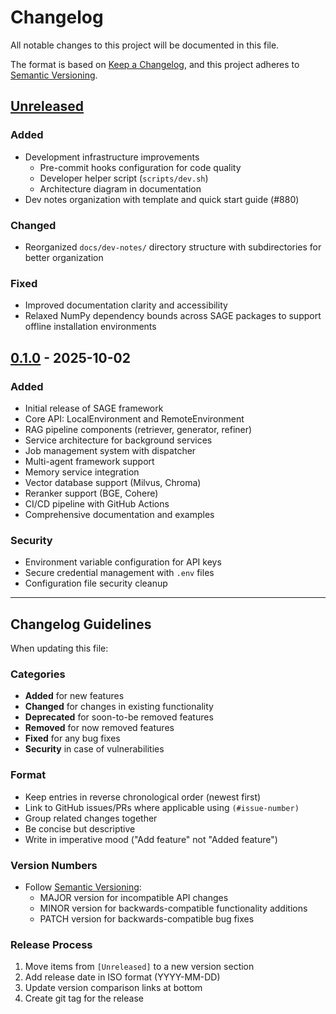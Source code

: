 # Changelog

All notable changes to this project will be documented in this file.

The format is based on [Keep a Changelog](https://keepachangelog.com/en/1.0.0/),
and this project adheres to [Semantic Versioning](https://semver.org/spec/v2.0.0.html).

## [Unreleased]

### Added
- Development infrastructure improvements
  - Pre-commit hooks configuration for code quality
  - Developer helper script (`scripts/dev.sh`)
  - Architecture diagram in documentation
- Dev notes organization with template and quick start guide (#880)

### Changed
- Reorganized `docs/dev-notes/` directory structure with subdirectories for better organization

### Fixed
- Improved documentation clarity and accessibility
- Relaxed NumPy dependency bounds across SAGE packages to support offline installation environments

## [0.1.0] - 2025-10-02

### Added
- Initial release of SAGE framework
- Core API: LocalEnvironment and RemoteEnvironment
- RAG pipeline components (retriever, generator, refiner)
- Service architecture for background services
- Job management system with dispatcher
- Multi-agent framework support
- Memory service integration
- Vector database support (Milvus, Chroma)
- Reranker support (BGE, Cohere)
- CI/CD pipeline with GitHub Actions
- Comprehensive documentation and examples

### Security
- Environment variable configuration for API keys
- Secure credential management with `.env` files
- Configuration file security cleanup

---

## Changelog Guidelines

When updating this file:

### Categories
- **Added** for new features
- **Changed** for changes in existing functionality
- **Deprecated** for soon-to-be removed features
- **Removed** for now removed features
- **Fixed** for any bug fixes
- **Security** in case of vulnerabilities

### Format
- Keep entries in reverse chronological order (newest first)
- Link to GitHub issues/PRs where applicable using `(#issue-number)`
- Group related changes together
- Be concise but descriptive
- Write in imperative mood ("Add feature" not "Added feature")

### Version Numbers
- Follow [Semantic Versioning](https://semver.org/):
  - MAJOR version for incompatible API changes
  - MINOR version for backwards-compatible functionality additions
  - PATCH version for backwards-compatible bug fixes

### Release Process
1. Move items from `[Unreleased]` to a new version section
2. Add release date in ISO format (YYYY-MM-DD)
3. Update version comparison links at bottom
4. Create git tag for the release

[Unreleased]: https://github.com/intellistream/SAGE/compare/v0.1.0...HEAD
[0.1.0]: https://github.com/intellistream/SAGE/releases/tag/v0.1.0
